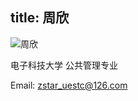 title: 周欣
---
![周欣](http://7xohr3.com1.z0.glb.clouddn.com/周欣.jpg)电子科技大学 公共管理专业 
Email: <zstar_uestc@126.com>